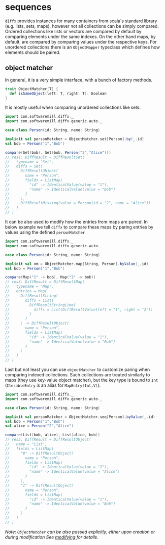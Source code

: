# sequences

`diffx` provides instances for many containers from scala's standard library (e.g. lists, sets, maps), however 
not all collections can be simply compared. Ordered collections like lists or vectors are compared by default by 
comparing elements under the same indexes. 
On the other hand maps, by default, are compared by comparing values under the respective keys. 
For unordered collections there is an `ObjectMapper` typeclass which defines how elements should be paired. 

## object matcher

In general, it is a very simple interface, with a bunch of factory methods.
```scala
trait ObjectMatcher[T] {
  def isSameObject(left: T, right: T): Boolean
}
```

It is mostly useful when comparing unordered collections like sets:

```scala
import com.softwaremill.diffx._
import com.softwaremill.diffx.generic.auto._

case class Person(id: String, name: String)

implicit val personMatcher = ObjectMatcher.set[Person].by(_.id)
val bob = Person("1","Bob") 
```
```scala
compare(Set(bob), Set(bob, Person("2","Alice")))
// res1: DiffResult = DiffResultSet(
//   typename = "Set",
//   diffs = Set(
//     DiffResultObject(
//       name = "Person",
//       fields = ListMap(
//         "id" -> IdenticalValue(value = "1"),
//         "name" -> IdenticalValue(value = "Bob")
//       )
//     ),
//     DiffResultMissing(value = Person(id = "2", name = "Alice"))
//   )
// )
```

It can be also used to modify how the entries from maps are paired.
In below example we tell `diffx` to compare these maps by paring entries by values using the defined `personMatcher`
```scala
import com.softwaremill.diffx._
import com.softwaremill.diffx.generic.auto._

case class Person(id: String, name: String)

implicit val om = ObjectMatcher.map[String, Person].byValue(_.id)
val bob = Person("1","Bob")
```

```scala
compare(Map("1" -> bob), Map("2" -> bob))
// res3: DiffResult = DiffResultMap(
//   typename = "Map",
//   entries = Map(
//     DiffResultString(
//       diffs = List(
//         DiffResultStringLine(
//           diffs = List(DiffResultValue(left = "1", right = "2"))
//         )
//       )
//     ) -> DiffResultObject(
//       name = "Person",
//       fields = ListMap(
//         "id" -> IdenticalValue(value = "1"),
//         "name" -> IdenticalValue(value = "Bob")
//       )
//     )
//   )
// )
```

Last but not least you can use `objectMatcher` to customize paring when comparing indexed collections.
Such collections are treated similarly to maps (they use key-value object matcher),
but the key type is bound to `Int` (`IterableEntry` is an alias for `MapEntry[Int,V]`).

```scala
import com.softwaremill.diffx._
import com.softwaremill.diffx.generic.auto._

case class Person(id: String, name: String)

implicit val personMatcher = ObjectMatcher.seq[Person].byValue(_.id)
val bob = Person("1","Bob")
val alice = Person("2","Alice")
```
```scala
compare(List(bob, alice), List(alice, bob))
// res5: DiffResult = DiffResultObject(
//   name = "List",
//   fields = ListMap(
//     "0" -> DiffResultObject(
//       name = "Person",
//       fields = ListMap(
//         "id" -> IdenticalValue(value = "2"),
//         "name" -> IdenticalValue(value = "Alice")
//       )
//     ),
//     "1" -> DiffResultObject(
//       name = "Person",
//       fields = ListMap(
//         "id" -> IdenticalValue(value = "1"),
//         "name" -> IdenticalValue(value = "Bob")
//       )
//     )
//   )
// )
```

*Note: `ObjectMatcher` can be also passed explicitly, either upon creation or during modification*
*See [modifying](modifying.md) for details.*